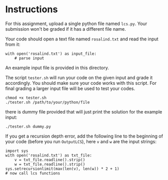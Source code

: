 # Instructions

For this assignment, upload a single python file named `lcs.py`. Your submission won't be graded if it has a different file name.

Your code should open a text file named `rosalind.txt` and read the input from it:

```
with open('rosalind.txt') as input_file:
    # parse input
```

An example input file is provided in this directory.

The script `tester.sh` will run your code on the given input and grade it accordingly. You should make sure your code works with this script. For final grading a larger input file will be used to test your codes.

```
chmod +x tester.sh
./tester.sh /path/to/your/python/file
```

there is dummy file provided that will just print the solution for the example input:

```
./tester.sh dummy.py
```

If you get a recursion depth error, add the following line to the beginning of your code (before you run `OutputLCS`), here `v` and `w` are the input strings:

```
import sys
with open('rosalind.txt') as txt_file:
    v = txt_file.readline().strip()
    w = txt_file.readline().strip()
sys.setrecursionlimit(max(len(v), len(w)) * 2 + 1)
# now call lcs functions
```
